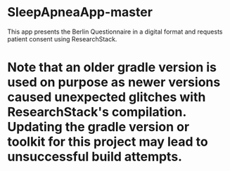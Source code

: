 # SleepApneaApp-master

This app presents the Berlin Questionnaire in a digital format and requests patient consent using ResearchStack.

# Note that an older gradle version is used on purpose as newer versions caused unexpected glitches with ResearchStack's compilation. Updating the gradle version or toolkit for this project may lead to unsuccessful build attempts.
